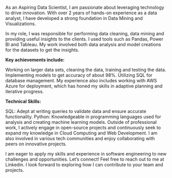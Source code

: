 As an Aspiring Data Scientist, I am passionate about leveraging technology to drive innovation. With over 2 years of hands-on experience as a data analyst, I have developed a strong foundation in Data Mining and Visualizations.

In my role, I was responsible for performing data cleaning, data mining and providing useful insights to the clients. I used tools such as Pandas, Power BI and Tableau. My work involved both data analysis and model creations for the datasets to get the insights.

**Key achievements include:**

Working on larger data sets, cleaning the data, training and testing the data.
Implementing models to get accuracy of about 98%.
Utilizing SQL for database management. My experience also includes working with AWS Azure for deployment, which has honed my skills in adaptive planning and iterative progress.

**Technical Skills:**

SQL: Adept at writing queries to validate data and ensure accurate functionality.
Python: Knowledgeable in programming languages used for analysis and creating machine learning models.
Outside of professional work, I actively engage in open-source projects and continuously seek to expand my knowledge in Cloud Computing and Web Development. I am also involved in various tech communities and enjoy collaborating with peers on innovative projects.

I am eager to apply my skills and experience in software engineering to new challenges and opportunities. Let’s connect! Feel free to reach out to me at Linkedin. I look forward to exploring how I can contribute to your team and projects.
